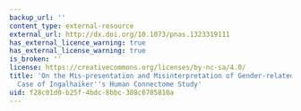 ```yaml
---
backup_url: ''
content_type: external-resource
external_url: http://dx.doi.org/10.1073/pnas.1323319111
has_external_licence_warning: true
has_external_license_warning: true
is_broken: ''
license: https://creativecommons.org/licenses/by-nc-sa/4.0/
title: 'On the Mis-presentation and Misinterpretation of Gender-related Data: The
  Case of Ingalhaiker''s Human Connectome Study'
uid: f28c01d0-b25f-4bdc-8bbc-308c0705810a
---
```

